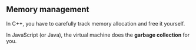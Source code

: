 ##  Memory management

In C++, you have to carefully track memory allocation and free it yourself. 

In JavaScript (or Java), the virtual machine does the **garbage collection**
 for you. 
